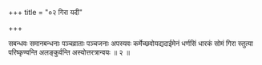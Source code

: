 +++
title = "०२ गिरा यदी"

+++

सबन्धवः समानबन्धनाः पञ्चव्राताः पञ्चजनाः अपस्यवः कर्मेच्छवोयद्यदाईमेनं धर्णसिं धारकं सोमं गिरा स्तुत्या परिष्कृण्वन्ति अलङ्कुर्वन्ति अस्योत्तरत्रान्वयः ॥ २ ॥